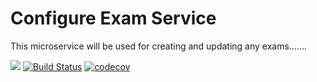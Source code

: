 # Configure Exam Service 


This microservice will be used for creating and updating any exams.......

![](https://reposs.herokuapp.com/?path=CocoaPods/Specs)
[![Build Status](https://travis-ci.org/repocloudsea/configure-exam-service.svg?branch=master)](https://travis-ci.org/repocloudsea/configure-exam-service)
[![codecov](https://codecov.io/gh/repocloudsea/configure-exam-service/branch/master/graph/badge.svg)](https://codecov.io/gh/repocloudsea/configure-exam-service) 


